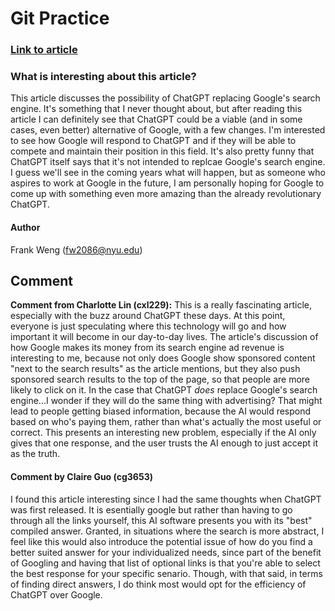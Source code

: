 # Git Practice

### [Link to article](https://interestingengineering.com/innovation/chatgpt-destroy-googles-business-two-years)

### What is interesting about this article?
<p>This article discusses the possibility of ChatGPT replacing Google's search engine. It's something that I never thought about, but after reading this article I can definitely see that ChatGPT could be a viable (and in some cases, even better) alternative of Google, with a few changes. I'm interested to see how Google will respond to ChatGPT and if they will be able to compete and maintain their position in this field. It's also pretty funny that ChatGPT itself says that it's not intended to replcae Google's search engine. I guess we'll see in the coming years what will happen, but as someone who aspires to work at Google in the future, I am personally hoping for Google to come up with something even more amazing than the already revolutionary ChatGPT.
</p>

#### Author
Frank Weng (fw2086@nyu.edu)


## Comment
**Comment from Charlotte Lin (cxl229):** This is a really fascinating article, especially with the buzz around ChatGPT these days. At this point, everyone is just speculating where this technology will go and how important it will become in our day-to-day lives. The article's discussion of how Google makes its money from its search engine ad revenue is interesting to me, because not only does Google show sponsored content "next to the search results" as the article mentions, but they also push sponsored search results to the top of the page, so that people are more likely to click on it. In the case that ChatGPT *does* replace Google's search engine...I wonder if they will do the same thing with advertising? That might lead to people getting biased information, because the AI would respond based on who's paying them, rather than what's actually the most useful or correct. This presents an interesting new problem, especially if the AI only gives that one response, and the user trusts the AI enough to just accept it as the truth.

#### Comment by Claire Guo (cg3653)
<p>I found this article interesting since I had the same thoughts when ChatGPT was first released. It is esentially google but rather than having to go through all the links yourself, this AI software presents you with its "best" compiled answer. Granted, in situations where the search is more abstract, I feel like this would also introduce the potential issue of how do you find a better suited answer for your individualized needs, since part of the benefit of Googling and having that list of optional links is that you're able to select the best response for your specific senario. Though, with that said, in terms of finding direct answers, I do think most would opt for the efficiency of ChatGPT over Google. 
</p>

